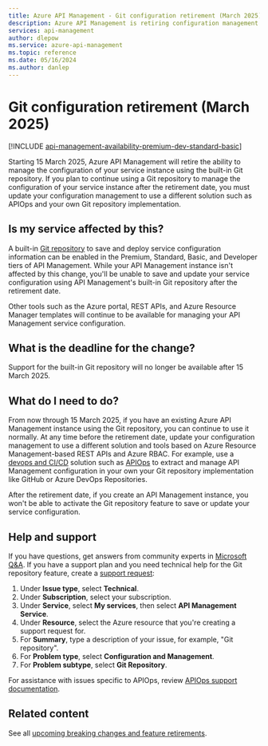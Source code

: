 ```yaml
---
title: Azure API Management - Git configuration retirement (March 2025)
description: Azure API Management is retiring configuration management using a built-in Git repo as of March 2025. If you use the feature, adopt a configuration management solution such as APIOps.
services: api-management
author: dlepow
ms.service: azure-api-management
ms.topic: reference
ms.date: 05/16/2024
ms.author: danlep
---
```


# Git configuration retirement (March 2025)

[!INCLUDE [api-management-availability-premium-dev-standard-basic](../../../includes/api-management-availability-premium-dev-standard-basic.md)]

Starting 15 March 2025, Azure API Management will retire the ability to manage the configuration of your service instance using the built-in Git repository. If you plan to continue using a Git repository to manage the configuration of your service instance after the retirement date, you must update your configuration management to use a different solution such as APIOps and your own Git repository implementation.

## Is my service affected by this?

A built-in [Git repository](../api-management-configuration-repository-git.md) to save and deploy service configuration information can be enabled in the Premium, Standard, Basic, and Developer tiers of API Management. While your API Management instance isn't affected by this change, you'll be unable to save and update your service configuration using API Management's built-in Git repository after the retirement date. 

Other tools such as the Azure portal, REST APIs, and Azure Resource Manager templates will continue to be available for managing your API Management service configuration.

## What is the deadline for the change?

Support for the built-in Git repository will no longer be available after 15 March 2025.

## What do I need to do?

From now through 15 March 2025, if you have an existing Azure API Management instance using the Git repository, you can continue to use it normally. At any time before the retirement date, update your configuration management to use a different solution and tools based on Azure Resource Management-based REST APIs and Azure RBAC. For example, use a [devops and CI/CD](../devops-api-development-templates.md) solution such as [APIOps](https://github.com/Azure/apiops) to extract and manage API Management configuration in your own your Git repository implementation like GitHub or Azure DevOps Repositories.

After the retirement date, if you create an API Management instance, you won't be able to activate the Git repository feature to save or update your service configuration.    

## Help and support

If you have questions, get answers from community experts in [Microsoft Q&A](/answers). If you have a support plan and you need technical help for the Git repository feature, create a [support request](https://portal.azure.com/#view/Microsoft_Azure_Support/HelpAndSupportBlade/~/overview):

1. Under **Issue type**, select **Technical**.
1. Under **Subscription**, select your subscription.  
1. Under **Service**, select **My services**, then select **API Management Service**.
1. Under **Resource**, select the Azure resource that you're creating a support request for. 
1. For **Summary**, type a description of your issue, for example, "Git repository".
1. For **Problem type**, select **Configuration and Management**.
1. For **Problem subtype**, select **Git Repository**.

For assistance with issues specific to APIOps, review [APIOps support documentation](https://github.com/Azure/apiops/blob/main/SUPPORT.md).  

## Related content

See all [upcoming breaking changes and feature retirements](overview.md).
